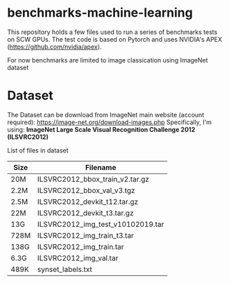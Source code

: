 # benchmarks-machine-learning

This repository holds a few files used to run a series of benchmarks tests on SCW
GPUs. The test code is based on Pytorch and uses NVIDIA's APEX (https://github.com/nvidia/apex).

For now benchmarks are limited to image classication using ImageNet dataset

# Dataset

The Dataset can be download from ImageNet main website (account required): https://image-net.org/download-images.php
Specifically, I'm using: **ImageNet Large Scale Visual Recognition Challenge 2012 (ILSVRC2012)**

List of files in dataset

| Size | Filename                          |
|------|-----------------------------------|
|  20M | ILSVRC2012_bbox_train_v2.tar.gz   |
| 2.2M | ILSVRC2012_bbox_val_v3.tgz        |
| 2.5M | ILSVRC2012_devkit_t12.tar.gz      |
|  22M | ILSVRC2012_devkit_t3.tar.gz       |
|  13G | ILSVRC2012_img_test_v10102019.tar |
| 728M | ILSVRC2012_img_train_t3.tar       |
| 138G | ILSVRC2012_img_train.tar          |
| 6.3G | ILSVRC2012_img_val.tar            |
| 489K | synset_labels.txt                 |
